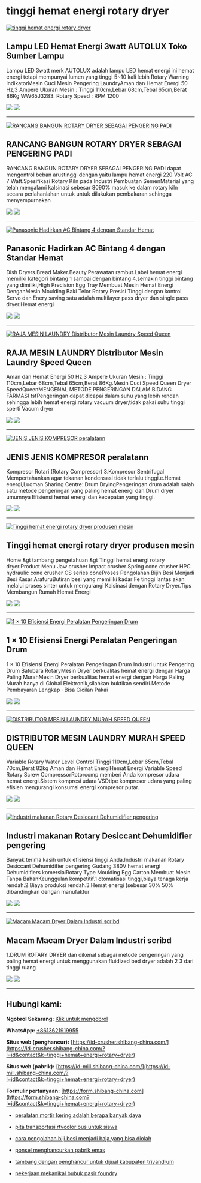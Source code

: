 # tinggi hemat energi rotary dryer

<a href="https://swt.shibang-china.com/?l=id&img&k=tinggi+hemat+energi+rotary+dryer" target="_blank">![tinggi hemat energi rotary dryer](http://static.shibang-china.com/all-800x300/710.jpg)</a>

## Lampu LED Hemat Energi 3watt AUTOLUX Toko Sumber Lampu
Lampu LED 3watt merk AUTOLUX adalah lampu LED hemat energi ini hemat energi tetapi mempunyai lumen yang tinggi 5~10 kali lebih Rotary Warning IndikatorMesin Cuci Mesin Pengering LaundryAman dan Hemat Energi 50 Hz,3 Ampere Ukuran Mesin : Tinggi 110cm,Lebar 68cm,Tebal 65cm,Berat 86Kg WW65J3283. Rotary Speed : RPM 1200


<a href="https://whatsapp.shibangsoft.com/WhatsApp.php" target="_blank" title="WhatsApp">![](http://static.shibang-china.com/icon/whatsapp.png)</a> <a href="https://swt.shibang-china.com/?l=id&icon&k=tinggi+hemat+energi+rotary+dryer" target="_blank">![](http://static.shibang-china.com/icon/chat-id.png)</a>

---

<a href="https://swt.shibang-china.com/?l=id&img&k=tinggi+hemat+energi+rotary+dryer" target="_blank">![RANCANG BANGUN ROTARY DRYER SEBAGAI PENGERING PADI](http://static.shibang-china.com/all-800x300/1143.jpg)</a>

## RANCANG BANGUN ROTARY DRYER SEBAGAI PENGERING PADI
RANCANG BANGUN ROTARY DRYER SEBAGAI PENGERING PADI dapat mengontrol beban arustinggi dengan yaitu lampu hemat energi 220 Volt AC 7 Watt.Spesifikasi Rotary Kiln pada Industri Pembuatan SemenMaterial yang telah mengalami kalsinasi sebesar 8090% masuk ke dalam rotary kiln secara perlahanlahan untuk untuk dilakukan pembakaran sehingga menyempurnakan


<a href="https://whatsapp.shibangsoft.com/WhatsApp.php" target="_blank" title="WhatsApp">![](http://static.shibang-china.com/icon/whatsapp.png)</a> <a href="https://swt.shibang-china.com/?l=id&icon&k=tinggi+hemat+energi+rotary+dryer" target="_blank">![](http://static.shibang-china.com/icon/chat-id.png)</a>

---

<a href="https://swt.shibang-china.com/?l=id&img&k=tinggi+hemat+energi+rotary+dryer" target="_blank">![Panasonic Hadirkan AC Bintang 4 dengan Standar Hemat](http://static.shibang-china.com/all-800x300/1510.jpg)</a>

## Panasonic Hadirkan AC Bintang 4 dengan Standar Hemat
Dish Dryers.Bread Maker.Beauty.Perawatan rambut.Label hemat energi memiliki kategori bintang 1 sampai dengan bintang 4,semakin tinggi bintang yang dimiliki,High Precision Egg Tray Membuat Mesin Hemat Energi DenganMesin Moulding Baki Telor Rotary Presisi Tinggi dengan kontrol Servo dan Enery saving satu adalah multilayer pass dryer dan single pass dryer.Hemat energi


<a href="https://whatsapp.shibangsoft.com/WhatsApp.php" target="_blank" title="WhatsApp">![](http://static.shibang-china.com/icon/whatsapp.png)</a> <a href="https://swt.shibang-china.com/?l=id&icon&k=tinggi+hemat+energi+rotary+dryer" target="_blank">![](http://static.shibang-china.com/icon/chat-id.png)</a>

---

<a href="https://swt.shibang-china.com/?l=id&img&k=tinggi+hemat+energi+rotary+dryer" target="_blank">![RAJA MESIN LAUNDRY Distributor Mesin Laundry Speed Queen](http://static.shibang-china.com/all-800x300/1491.jpg)</a>

## RAJA MESIN LAUNDRY Distributor Mesin Laundry Speed Queen
Aman dan Hemat Energi 50 Hz,3 Ampere Ukuran Mesin : Tinggi 110cm,Lebar 68cm,Tebal 65cm,Berat 86Kg.Mesin Cuci Speed Queen Dryer SpeedQueenMENGENAL METODE PENGERINGAN DALAM BIDANG FARMASI tsfPengeringan dapat dicapai dalam suhu yang lebih rendah sehingga lebih hemat energi.rotary vacuum dryer,tidak pakai suhu tinggi sperti Vacum dryer


<a href="https://whatsapp.shibangsoft.com/WhatsApp.php" target="_blank" title="WhatsApp">![](http://static.shibang-china.com/icon/whatsapp.png)</a> <a href="https://swt.shibang-china.com/?l=id&icon&k=tinggi+hemat+energi+rotary+dryer" target="_blank">![](http://static.shibang-china.com/icon/chat-id.png)</a>

---

<a href="https://swt.shibang-china.com/?l=id&img&k=tinggi+hemat+energi+rotary+dryer" target="_blank">![JENIS JENIS KOMPRESOR peralatann](http://static.shibang-china.com/all-800x300/1435.jpg)</a>

## JENIS JENIS KOMPRESOR peralatann
Kompresor Rotari (Rotary Compressor) 3.Kompresor Sentrifugal Mempertahankan agar tekanan kondensasi tidak terlalu tinggi.e.Hemat energi,Luqman Sharing Centre: Drum DryingPengeringan drum adalah salah satu metode pengeringan yang paling hemat energi dan Drum dryer umumnya Efisiensi hemat energi dan kecepatan yang tinggi.


<a href="https://whatsapp.shibangsoft.com/WhatsApp.php" target="_blank" title="WhatsApp">![](http://static.shibang-china.com/icon/whatsapp.png)</a> <a href="https://swt.shibang-china.com/?l=id&icon&k=tinggi+hemat+energi+rotary+dryer" target="_blank">![](http://static.shibang-china.com/icon/chat-id.png)</a>

---

<a href="https://swt.shibang-china.com/?l=id&img&k=tinggi+hemat+energi+rotary+dryer" target="_blank">![Tinggi hemat energi rotary dryer produsen mesin](http://static.shibang-china.com/all-800x300/185.jpg)</a>

## Tinggi hemat energi rotary dryer produsen mesin
Home &gt tambang pengetahuan &gt Tinggi hemat energi rotary dryer.Product Menu Jaw crusher Impact crusher Spring cone crusher HPC hydraulic cone crusher CS series coneProses Pengolahan Bijih Besi Menjadi Besi Kasar ArafuruButiran besi yang memiliki kadar Fe tinggi lantas akan melalui proses sinter untuk mengurangi Kalsinasi dengan Rotary Dryer.Tips Membangun Rumah Hemat Energi


<a href="https://whatsapp.shibangsoft.com/WhatsApp.php" target="_blank" title="WhatsApp">![](http://static.shibang-china.com/icon/whatsapp.png)</a> <a href="https://swt.shibang-china.com/?l=id&icon&k=tinggi+hemat+energi+rotary+dryer" target="_blank">![](http://static.shibang-china.com/icon/chat-id.png)</a>

---

<a href="https://swt.shibang-china.com/?l=id&img&k=tinggi+hemat+energi+rotary+dryer" target="_blank">![1 × 10 Efisiensi Energi Peralatan Pengeringan Drum](http://static.shibang-china.com/all-800x300/1021.jpg)</a>

## 1 × 10 Efisiensi Energi Peralatan Pengeringan Drum
1 × 10 Efisiensi Energi Peralatan Pengeringan Drum Industri untuk Pengering Drum Batubara RotaryMesin Dryer berkualitas hemat energi dengan Harga Paling MurahMesin Dryer berkualitas hemat energi dengan Harga Paling Murah hanya di Global Elektronik,silahkan buktikan sendiri.Metode Pembayaran Lengkap · Bisa Cicilan Pakai


<a href="https://whatsapp.shibangsoft.com/WhatsApp.php" target="_blank" title="WhatsApp">![](http://static.shibang-china.com/icon/whatsapp.png)</a> <a href="https://swt.shibang-china.com/?l=id&icon&k=tinggi+hemat+energi+rotary+dryer" target="_blank">![](http://static.shibang-china.com/icon/chat-id.png)</a>

---

<a href="https://swt.shibang-china.com/?l=id&img&k=tinggi+hemat+energi+rotary+dryer" target="_blank">![DISTRIBUTOR MESIN LAUNDRY MURAH SPEED QUEEN](http://static.shibang-china.com/all-800x300/1506.jpg)</a>

## DISTRIBUTOR MESIN LAUNDRY MURAH SPEED QUEEN
Variable Rotary Water Level Control Tinggi 110cm,Lebar 65cm,Tebal 70cm,Berat 82kg Aman dan Hemat EnergiHemat Energi Variable Speed Rotary Screw CompressorRotorcomp memberi Anda kompresor udara hemat energi.Sistem kompresi udara VSDtipe kompresor udara yang paling efisien mengurangi konsumsi energi kompresor putar.


<a href="https://whatsapp.shibangsoft.com/WhatsApp.php" target="_blank" title="WhatsApp">![](http://static.shibang-china.com/icon/whatsapp.png)</a> <a href="https://swt.shibang-china.com/?l=id&icon&k=tinggi+hemat+energi+rotary+dryer" target="_blank">![](http://static.shibang-china.com/icon/chat-id.png)</a>

---

<a href="https://swt.shibang-china.com/?l=id&img&k=tinggi+hemat+energi+rotary+dryer" target="_blank">![Industri makanan Rotary Desiccant Dehumidifier pengering](http://static.shibang-china.com/all-800x300/435.jpg)</a>

## Industri makanan Rotary Desiccant Dehumidifier pengering
Banyak terima kasih untuk efisiensi tinggi Anda.Industri makanan Rotary Desiccant Dehumidifier pengering Gudang 380V hemat energi Dehumidifiers komersialRotary Type Moulding Egg Carton Membuat Mesin Tanpa BahanKeunggulan kompetitif.1 otomatisasi tinggi,biaya tenaga kerja rendah.2.Biaya produksi rendah.3.Hemat energi (sebesar 30% 50% dibandingkan dengan manufaktur


<a href="https://whatsapp.shibangsoft.com/WhatsApp.php" target="_blank" title="WhatsApp">![](http://static.shibang-china.com/icon/whatsapp.png)</a> <a href="https://swt.shibang-china.com/?l=id&icon&k=tinggi+hemat+energi+rotary+dryer" target="_blank">![](http://static.shibang-china.com/icon/chat-id.png)</a>

---

<a href="https://swt.shibang-china.com/?l=id&img&k=tinggi+hemat+energi+rotary+dryer" target="_blank">![Macam Macam Dryer Dalam Industri scribd](http://static.shibang-china.com/all-800x300/327.jpg)</a>

## Macam Macam Dryer Dalam Industri scribd
1.DRUM ROTARY DRYER dan dikenal sebagai metode pengeringan yang paling hemat energi untuk menggunakan fluidized bed dryer adalah 2 3 dari tinggi ruang

<a href="https://whatsapp.shibangsoft.com/WhatsApp.php" target="_blank" title="WhatsApp">![](http://static.shibang-china.com/icon/whatsapp.png)</a> <a href="https://swt.shibang-china.com/?l=id&icon&k=tinggi+hemat+energi+rotary+dryer" target="_blank">![](http://static.shibang-china.com/icon/chat-id.png)</a>

---
## Hubungi kami:

**Ngobrol Sekarang:** [Klik untuk mengobrol](https://swt.shibang-china.com?l=id&contact&k=tinggi+hemat+energi+rotary+dryer)

**WhatsApp:**  [+8613621919955](https://whatsapp.shibangsoft.com/WhatsApp.php)

**Situs web (penghancur):** [https://id-crusher.shibang-china.com/](https://id-crusher.shibang-china.com/?l=id&contact&k=tinggi+hemat+energi+rotary+dryer)

**Situs web (pabrik):** [https://id-mill.shibang-china.com/](https://id-mill.shibang-china.com/?l=id&contact&k=tinggi+hemat+energi+rotary+dryer)

**Formulir pertanyaan:** [https://form.shibang-china.com](https://form.shibang-china.com?l=id&contact&k=tinggi+hemat+energi+rotary+dryer)

* [peralatan mortir kering adalah berapa banyak daya](../38/peralatan%20mortir%20kering%20adalah%20berapa%20banyak%20daya.md)

* [pita transportasi rtvcolor bus untuk siswa](../32/pita%20transportasi%20rtvcolor%20bus%20untuk%20siswa.md)

* [cara pengolahan biji besi menjadi baja yang bisa diolah](../40/cara%20pengolahan%20biji%20besi%20menjadi%20baja%20yang%20bisa%20diolah.md)

* [ponsel menghancurkan pabrik emas](../35/ponsel%20menghancurkan%20pabrik%20emas.md)

* [tambang dengan penghancur untuk dijual kabupaten trivandrum](../34/tambang%20dengan%20penghancur%20untuk%20dijual%20kabupaten%20trivandrum.md)

* [pekerjaan mekanikal bubuk pasir foundry](../34/pekerjaan%20mekanikal%20bubuk%20pasir%20foundry.md)